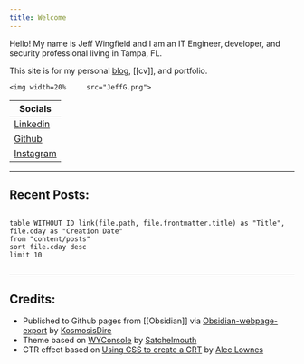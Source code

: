 ```yaml
---
title: Welcome
---
```

Hello! My name is Jeff Wingfield and I am an IT Engineer, developer, and security professional living in Tampa, FL.

This site is for my personal [blog](posts.md), [[cv]], and portfolio.


<p align="center" width="100%">
    
    <img width=20%     src="JeffG.png">

</p>



| Socials                                                              |
| -------------------------------------------------------------------- |
| [Linkedin](https://www.linkedin.com/in/jeffrey-wingfield-a8a2b9155/) |
| [Github](https://github.com/wingfieldjeff)                           |
| [Instagram](https://www.instagram.com/wingfieldjeffmakes/)           |



---
## Recent Posts:
```dataview

table WITHOUT ID link(file.path, file.frontmatter.title) as "Title", file.cday as "Creation Date"
from "content/posts"
sort file.cday desc
limit 10


```

---
## Credits:
- Published to Github pages from [[Obsidian]] via [Obsidian-webpage-export](https://github.com/KosmosisDire/obsidian-webpage-export) by [KosmosisDire](https://github.com/KosmosisDire)
- Theme based on [WYConsole](https://github.com/Satchelmouth/Obsidian-Theme-WYConsole) by [Satchelmouth](https://github.com/Satchelmouth) 
- CTR effect based on [Using CSS to create a CRT](https://aleclownes.com/2017/02/01/crt-display.html) by [ Alec Lownes](https://aleclownes.com/)

